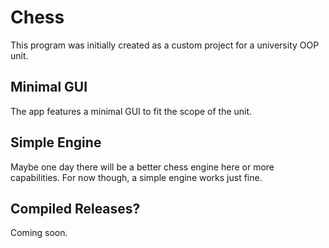 # Chess
This program was initially created as a custom project for a university OOP unit. 

## Minimal GUI
The app features a minimal GUI to fit the scope of the unit.

## Simple Engine
Maybe one day there will be a better chess engine here or more capabilities. For now though, a simple engine works just fine.

## Compiled Releases?
Coming soon.
